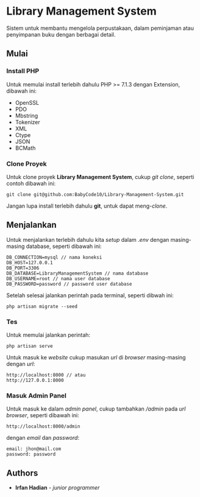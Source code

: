 # Library Management System
Sistem untuk membantu mengelola perpustakaan, dalam peminjaman atau penyimpanan buku dengan berbagai detail.

## Mulai 
### Install PHP
Untuk memulai install terlebih dahulu PHP >= 7.1.3 dengan Extension, dibawah ini:
* OpenSSL 
* PDO 
* Mbstring
* Tokenizer
* XML 
* Ctype
* JSON
* BCMath

### Clone Proyek
Untuk clone proyek **Library Management System**, cukup *git clone*, seperti contoh dibawah ini:
```
git clone git@github.com:BabyCode10/Library-Management-System.git
```
Jangan lupa install terlebih dahulu **git**, untuk dapat meng-*clone*.

## Menjalankan 
Untuk menjalankan terlebih dahulu kita *setup* dalam *.env* dengan masing-masing database, seperti dibawah ini:
```
DB_CONNECTION=mysql // nama koneksi
DB_HOST=127.0.0.1
DB_PORT=3306
DB_DATABASE=LibraryManagementSystem // nama database
DB_USERNAME=root // nama user database
DB_PASSWORD=password // password user database
```
Setelah selesai jalankan perintah pada terminal, seperti dibwah ini:
```
php artisan migrate --seed
```

### Tes
Untuk memulai jalankan perintah:
```
php artisan serve
```
Untuk masuk ke *website* cukup masukan *url* di *browser* masing-masing dengan *url*:
```
http://localhost:8000 // atau 
http://127.0.0.1:8000
```

### Masuk Admin Panel
Untuk masuk ke dalam *admin panel*, cukup tambahkan */admin* pada *url browser*, seperti dibawah ini:
```
http://localhost:8000/admin
```
dengan *email* dan *password*:
```
email: jhon@mail.com
password: password
```

## Authors
* **Irfan Hadian** - *junior programmer*

